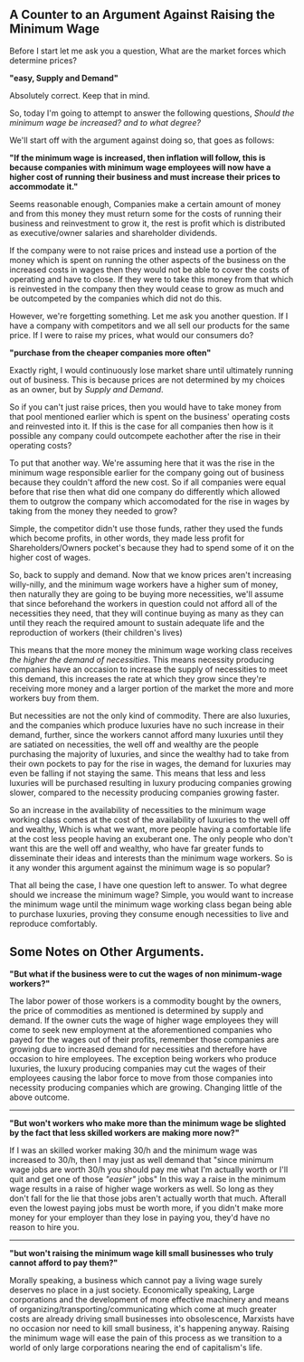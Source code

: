 ## A Counter to an Argument Against Raising the Minimum Wage
Before I start let me ask you a question, What are the market forces which determine prices?

**"easy, Supply and Demand"**

Absolutely correct. Keep that in mind.

So, today I'm going to attempt to answer the following questions, *Should the minimum wage be increased? and to what degree?*

We'll start off with the argument against doing so, that goes as follows:

**"If the minimum wage is increased, then inflation will follow, this is because companies with minimum wage employees will now have a higher cost of running their business and must increase their prices to accommodate it."**

Seems reasonable enough, Companies make a certain amount of money and from this money they must return some for the costs of running their business and reinvestment to grow it, the rest is profit which is distributed as executive/owner salaries and shareholder dividends.

If the company were to not raise prices and instead use a portion of the money which is spent on running the other aspects of the business on the increased costs in wages then they would not be able to cover the costs of operating and have to close. If they were to take this money from that which is reinvested in the company then they would cease to grow as much and be outcompeted by the companies which did not do this.

However, we're forgetting something. Let me ask you another question. If I have a company with competitors and we all sell our products for the same price. If I were to raise my prices, what would our consumers do?

**"purchase from the cheaper companies more often"**

Exactly right, I would continuously lose market share until ultimately running out of business. This is because prices are not determined by my choices as an owner, but by *Supply and Demand*.

So if you can't just raise prices, then you would have to take money from that pool mentioned earlier which is spent on the business' operating costs and reinvested into it. If this is the case for all companies then how is it possible any company could outcompete eachother after the rise in their operating costs?

To put that another way. We're assuming here that it was the rise in the minimum wage responsible earlier for the company going out of business because they couldn't afford the new cost. So if all companies were equal before that rise then what did one company do differently which allowed them to outgrow the company which accomodated for the rise in wages by taking from the money they needed to grow?

Simple, the competitor didn't use those funds, rather they used the funds which become profits, in other words, they made less profit for Shareholders/Owners pocket's because they had to spend some of it on the higher cost of wages.

So, back to supply and demand. Now that we know prices aren't increasing willy-nilly, and the minimum wage workers have a higher sum of money, then naturally they are going to be buying more necessities, we'll assume that since beforehand the workers in question could not afford all of the necessities they need, that they will continue buying as many as they can until they reach the required amount to sustain adequate life and the reproduction of workers (their children's lives)

This means that the more money the minimum wage working class receives *the higher the demand of necessities*. This means necessity producing companies have an occasion to increase the supply of necessities to meet this demand, this increases the rate at which they grow since they're receiving more money and a larger portion of the market the more and more workers buy from them.

But necessities are not the only kind of commodity. There are also luxuries, and the companies which produce luxuries have no such increase in their demand, further, since the workers cannot afford many luxuries until they are satiated on necessities, the well off and wealthy are the people purchasing the majority of luxuries, and since the wealthy had to take from their own pockets to pay for the rise in wages, the demand for luxuries may even be falling if not staying the same. This means that less and less luxuries will be purchased resulting in luxury producing companies growing slower, compared to the necessity producing companies growing faster.

So an increase in the availability of necessities to the minimum wage working class comes at the cost of the availability of luxuries to the well off and wealthy, Which is what we want, more people having a comfortable life at the cost less people having an exuberant one. The only people who don't want this are the well off and wealthy, who have far greater funds to disseminate their ideas and interests than the minimum wage workers. So is it any wonder this argument against the minimum wage is so popular?

That all being the case, I have one question left to answer. To what degree should we increase the minimum wage? Simple, you would want to increase the minimum wage until the minimum wage working class began being able to purchase luxuries, proving they consume enough necessities to live and reproduce comfortably.

## Some Notes on Other Arguments.

**"But what if the business were to cut the wages of non minimum-wage workers?"**

The labor power of those workers is a commodity bought by the owners, the price of commodities as mentioned is determined by supply and demand. If the owner cuts the wage of higher wage employees they will come to seek new employment at the aforementioned companies who payed for the wages out of their profits, remember those companies are growing due to increased demand for necessities and therefore have occasion to hire employees. 
The exception being workers who produce luxuries, the luxury producing companies may cut the wages of their employees causing the labor force to move from those companies into necessity producing companies which are growing. Changing little of the above outcome.

---

**"But won't workers who make more than the minimum wage be slighted by the fact that less skilled workers are making more now?"**

If I was an skilled worker making 30/h and the minimum wage was increased to 30/h, then I may just as well demand that "since minimum wage jobs are worth 30/h you should pay me what I'm actually worth or I'll quit and get one of those *"easier"* jobs"
In this way a raise in the minimum wage results in a raise of higher wage workers as well. So long as they don't fall for the lie that those jobs aren't actually worth that much. 
Afterall even the lowest paying jobs must be worth more, if you didn't make more money for your employer than they lose in paying you, they'd have no reason to hire you.

---

**"but won't raising the minimum wage kill small businesses who truly cannot afford to pay them?"**

Morally speaking, a business which cannot pay a living wage surely deserves no place in a just society.
Economically speaking, Large corporations and the development of more effective machinery and means of organizing/transporting/communicating which come at much greater costs are already driving small businesses into obsolescence, Marxists have no occasion nor need to kill small business, it's happening anyway. Raising the minimum wage will ease the pain of this process as we transition to a world of only large corporations nearing the end of capitalism's life.


